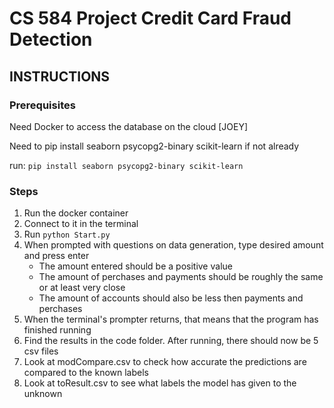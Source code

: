 # CS 584 Project Credit Card Fraud Detection

## INSTRUCTIONS

### Prerequisites

Need Docker to access the database on the cloud [JOEY]

Need to pip install seaborn psycopg2-binary scikit-learn if not already 

run: ```pip install seaborn psycopg2-binary scikit-learn```

### Steps

1. Run the docker container
2. Connect to it in the terminal
3. Run ```python Start.py```
4. When prompted with questions on data generation, type desired amount and press enter
   - The amount entered should be a positive value
   - The amount of perchases and payments should be roughly the same or at least very close
   - The amount of accounts should also be less then payments and perchases 
6. When the terminal's prompter returns, that means that the program has finished running
7. Find the results in the code folder. After running, there should now be 5 csv files
8. Look at modCompare.csv to check how accurate the predictions are compared to the known labels
9. Look at toResult.csv to see what labels the model has given to the unknown
